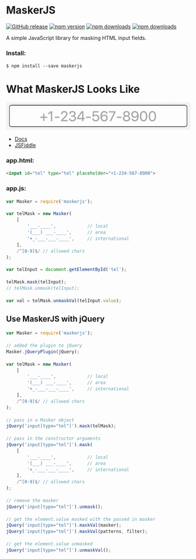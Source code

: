 # MaskerJS

[![GitHub release](https://img.shields.io/github/release/Mike96angelo/Masker.svg?maxAge=21600)](https://github.com/Mike96Angelo/Masker/releases)
[![npm version](https://img.shields.io/npm/v/maskerjs.svg?maxAge=21600)](https://www.npmjs.com/package/maskerjs)
[![npm downloads](https://img.shields.io/npm/dm/maskerjs.svg?maxAge=604800)](https://npm-stat.com/charts.html?package=maskerjs&from=2017-01-28)
[![npm downloads](https://img.shields.io/npm/dt/maskerjs.svg?maxAge=604800)](https://npm-stat.com/charts.html?package=maskerjs&from=2017-01-28)

A simple JavaScript library for masking HTML input fields.

### Install:
```
$ npm install --save maskerjs
```
# What MaskerJS Looks Like

![maskerjs gif](MaskerJS.gif)

* [Docs](docs/maskerjs.md)
* [JSFiddle](https://jsfiddle.net/fypyk2jp/14/)

### app.html:

```html
<input id="tel" type="tel" placeholder="+1-234-567-8900">
```

### app.js:

```JavaScript
var Masker = require('maskerjs');

var telMask = new Masker(
    [
        '___-____',            // local
        '(___) ___-____',      // area
        '+_-___-___-____',     // international
    ],
    /^[0-9]$/ // allowed chars
);

var telInput = document.getElementById('tel');

telMask.mask(telInput);
// telMask.unmask(telInput);

var val = telMask.unmaskVal(telInput.value);

```

## Use MaskerJS with jQuery

```JavaScript
var Masker = require('maskerjs');

// added the plugin to jQuery
Masker.jQueryPlugin(jQuery);

var telMask = new Masker(
    [
        '___-____',            // local
        '(___) ___-____',      // area
        '+_-___-___-____',     // international
    ],
    /^[0-9]$/ // allowed chars
);

// pass in a Masker object
jQuery('input[type="tel"]').mask(telMask);

// pass in the constructor arguments
jQuery('input[type="tel"]').mask(
    [
        '___-____',            // local
        '(___) ___-____',      // area
        '+_-___-___-____',     // international
    ],
    /^[0-9]$/ // allowed chars
);

// remove the masker
jQuery('input[type="tel"]').unmask();

// get the element.value masked with the passed in masker
jQuery('input[type="tel"]').maskVal(masker);
jQuery('input[type="tel"]').maskVal(patterns, filter);

// get the element.value unmasked
jQuery('input[type="tel"]').unmaskVal();
```

